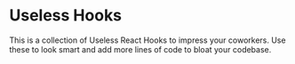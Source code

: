 # Useless Hooks

This is a collection of Useless React Hooks to impress your coworkers. Use these to look smart and add more lines of code to bloat your codebase.

